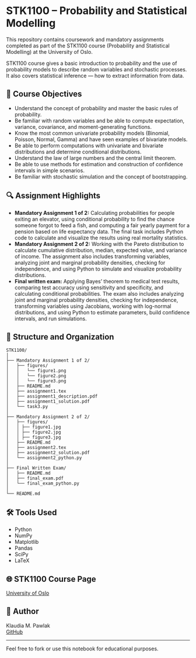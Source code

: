 # STK1100 – Probability and Statistical Modelling

This repository contains coursework and mandatory assignments completed as part of the STK1100 course (Probability and Statistical Modelling) at the University of Oslo.

STK1100 course gives a basic introduction to probability and the use of probability models to describe random variables and stochastic processes. It also covers statistical inference — how to extract information from data.

## 🎯 Course Objectives
- Understand the concept of probability and master the basic rules of probability.
- Be familiar with random variables and be able to compute expectation, variance, covariance, and moment-generating functions.
- Know the most common univariate probability models (Binomial, Poisson, Normal, Gamma) and have seen examples of bivariate models.
- Be able to perform computations with univariate and bivariate distributions and determine conditional distributions.
- Understand the law of large numbers and the central limit theorem.
- Be able to use methods for estimation and construction of confidence intervals in simple scenarios.
- Be familiar with stochastic simulation and the concept of bootstrapping.

## 🔍 Assignment Highlights

- **Mandatory Assignment 1 of 2:** Calculating probabilities for people exiting an elevator, using conditional probability to find the chance someone forgot to feed a fish, and computing a fair yearly payment for a pension based on life expectancy data. The final task includes Python code to calculate and visualize the results using real mortality statistics.
- **Mandatory Assignment 2 of 2:** Working with the Pareto distribution to calculate cumulative distribution, median, expected value, and variance of income. The assignment also includes transforming variables, analyzing joint and marginal probability densities, checking for independence, and using Python to simulate and visualize probability distributions.
- **Final written exam:** Applying Bayes’ theorem to medical test results, comparing test accuracy using sensitivity and specificity, and calculating conditional probabilities. The exam also includes analyzing joint and marginal probability densities, checking for independence, transforming variables using Jacobians, working with log-normal distributions, and using Python to estimate parameters, build confidence intervals, and run simulations.

## 📂 Structure and Organization

```
STK1100/
│
├── Mandatory Assignment 1 of 2/
│   ├── figures/
│   │   └── figure1.png
│   │   └── figure2.png
│   │   └── figure3.png
│   ├── README.md
│   ├── assignment1.tex
│   ├── assignment1_description.pdf
│   ├── assignment1_solution.pdf
│   └── task3.py
│
├── Mandatory Assignment 2 of 2/
│   ├── figures/
│   │ ├── figure1.jpg
│   │ ├── figure2.jpg
│   │ ├── figure3.jpg
│   ├── README.md
│   ├── assignment2.tex
│   ├── assignment2_solution.pdf
│   └── assignment2_python.py
│
├── Final Written Exam/
│   ├── README.md
│   ├── final_exam.pdf
│   └── final_exam_python.py
│
└── README.md
```

## 🛠 Tools Used

- Python
- NumPy
- Matplotlib
- Pandas
- SciPy
- LaTeX

## 🌐 STK1100 Course Page

[University of Oslo](https://www.uio.no/studier/emner/matnat/math/STK1100/index-eng.html)

## 👤 Author

Klaudia M. Pawlak  
[GitHub](https://github.com/klaudiapawlak)

---

Feel free to fork or use this notebook for educational purposes.
